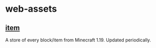 # web-assets

## [item](item)
A store of every block/item from Minecraft 1.19. Updated periodically.
